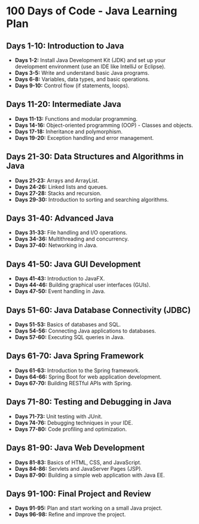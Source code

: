 # 100 Days of Code - Java Learning Plan

## Days 1-10: Introduction to Java
- **Days 1-2:** Install Java Development Kit (JDK) and set up your development environment (use an IDE like IntelliJ or Eclipse).
- **Days 3-5:** Write and understand basic Java programs.
- **Days 6-8:** Variables, data types, and basic operations.
- **Days 9-10:** Control flow (if statements, loops).

## Days 11-20: Intermediate Java
- **Days 11-13:** Functions and modular programming.
- **Days 14-16:** Object-oriented programming (OOP) - Classes and objects.
- **Days 17-18:** Inheritance and polymorphism.
- **Days 19-20:** Exception handling and error management.

## Days 21-30: Data Structures and Algorithms in Java
- **Days 21-23:** Arrays and ArrayList.
- **Days 24-26:** Linked lists and queues.
- **Days 27-28:** Stacks and recursion.
- **Days 29-30:** Introduction to sorting and searching algorithms.

## Days 31-40: Advanced Java
- **Days 31-33:** File handling and I/O operations.
- **Days 34-36:** Multithreading and concurrency.
- **Days 37-40:** Networking in Java.

## Days 41-50: Java GUI Development
- **Days 41-43:** Introduction to JavaFX.
- **Days 44-46:** Building graphical user interfaces (GUIs).
- **Days 47-50:** Event handling in Java.

## Days 51-60: Java Database Connectivity (JDBC)
- **Days 51-53:** Basics of databases and SQL.
- **Days 54-56:** Connecting Java applications to databases.
- **Days 57-60:** Executing SQL queries in Java.

## Days 61-70: Java Spring Framework
- **Days 61-63:** Introduction to the Spring framework.
- **Days 64-66:** Spring Boot for web application development.
- **Days 67-70:** Building RESTful APIs with Spring.

## Days 71-80: Testing and Debugging in Java
- **Days 71-73:** Unit testing with JUnit.
- **Days 74-76:** Debugging techniques in your IDE.
- **Days 77-80:** Code profiling and optimization.

## Days 81-90: Java Web Development
- **Days 81-83:** Basics of HTML, CSS, and JavaScript.
- **Days 84-86:** Servlets and JavaServer Pages (JSP).
- **Days 87-90:** Building a simple web application with Java EE.

## Days 91-100: Final Project and Review
- **Days 91-95:** Plan and start working on a small Java project.
- **Days 96-98:** Refine and improve the project.